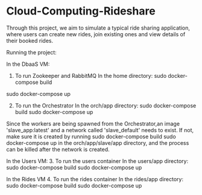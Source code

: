 # Cloud-Computing-Rideshare
Through this project, we aim to simulate a typical ride sharing application, where users can create new rides, join existing ones and view details of their booked rides.

Running the project:

In the DbaaS VM:
1. To run Zookeeper and RabbitMQ
In the home directory:
sudo docker-compose build

sudo docker-compose up 

2. To run the Orchestrator 
In the orch/app directory:
sudo docker-compose build
sudo docker-compose up

Since the workers are being spawned from the Orchestrator,an image 'slave_app:latest' and a network called 'slave_default' needs to exist. If not, make sure it is created by running 
sudo docker-compose build
sudo docker-compose up
in the orch/app/slave/app directory, and the process can be killed after the network is created. 

In the Users VM:
3. To run the users container
In the users/app directory:
sudo docker-compose build
sudo docker-compose up

In the Rides VM
4. To run the rides container 
In the rides/app directory:
sudo docker-compose build
sudo docker-compose up


